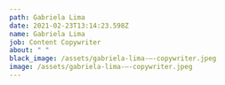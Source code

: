 ```yaml
---
path: Gabriela Lima
date: 2021-02-23T13:14:23.598Z
name: Gabriela Lima
job: Content Copywriter
about: " "
black_image: /assets/gabriela-lima-–-copywriter.jpeg
image: /assets/gabriela-lima-–-copywriter.jpeg
---
```

